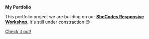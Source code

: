**My Portfolio**

This portfolio project we are building on our [**SheCodes Responsive Workshop**](https://www.shecodes.io/). It's still under constraction 😊

[Check it out!](https://willowy-frangipane-7fe9dd.netlify.app/)
